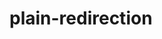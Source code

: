 <!-- This file is compiled from plain-redirection/plain/redirection/README.md. Do not edit this file directly. -->

# plain-redirection

